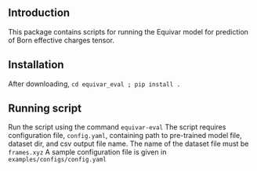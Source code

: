 ## Introduction

This package contains scripts for running the Equivar model for prediction of Born effective charges tensor.

## Installation

After downloading,
`cd equivar_eval ; pip install .`


## Running script
Run the script using the command `equivar-eval`
The script requires configuration file, `config.yaml`, containing path to pre-trained model file, dataset dir, and csv output file name. 
The name of the dataset file must be `frames.xyz`
A sample configuration file is given in `examples/configs/config.yaml`
